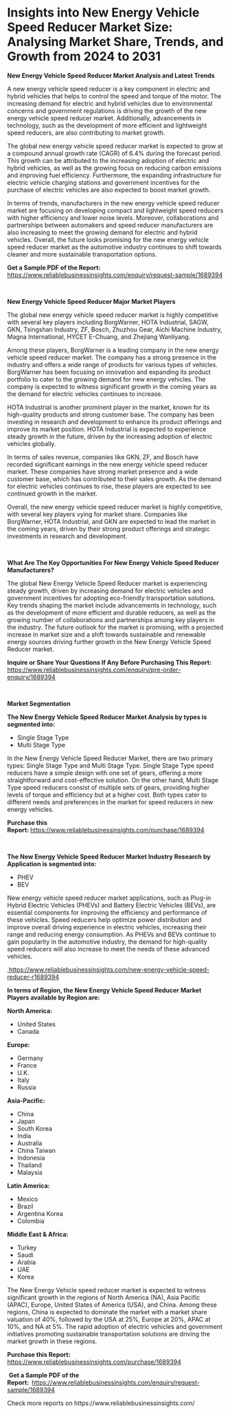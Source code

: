 <p><h1>Insights into New Energy Vehicle Speed Reducer Market Size: Analysing Market Share, Trends, and Growth from 2024 to 2031</h1></p><p><strong>New Energy Vehicle Speed Reducer Market Analysis and Latest Trends</strong></p>
<p><p>A new energy vehicle speed reducer is a key component in electric and hybrid vehicles that helps to control the speed and torque of the motor. The increasing demand for electric and hybrid vehicles due to environmental concerns and government regulations is driving the growth of the new energy vehicle speed reducer market. Additionally, advancements in technology, such as the development of more efficient and lightweight speed reducers, are also contributing to market growth.</p><p>The global new energy vehicle speed reducer market is expected to grow at a compound annual growth rate (CAGR) of 6.4% during the forecast period. This growth can be attributed to the increasing adoption of electric and hybrid vehicles, as well as the growing focus on reducing carbon emissions and improving fuel efficiency. Furthermore, the expanding infrastructure for electric vehicle charging stations and government incentives for the purchase of electric vehicles are also expected to boost market growth.</p><p>In terms of trends, manufacturers in the new energy vehicle speed reducer market are focusing on developing compact and lightweight speed reducers with higher efficiency and lower noise levels. Moreover, collaborations and partnerships between automakers and speed reducer manufacturers are also increasing to meet the growing demand for electric and hybrid vehicles. Overall, the future looks promising for the new energy vehicle speed reducer market as the automotive industry continues to shift towards cleaner and more sustainable transportation options.</p></p>
<p><strong>Get a Sample PDF of the Report:&nbsp;</strong> <a href="https://www.reliablebusinessinsights.com/enquiry/request-sample/1689394">https://www.reliablebusinessinsights.com/enquiry/request-sample/1689394</a></p>
<p>&nbsp;</p>
<p><strong>New Energy Vehicle Speed Reducer Major Market Players</strong></p>
<p><p>The global new energy vehicle speed reducer market is highly competitive with several key players including BorgWarner, HOTA Industrial, SAGW, GKN, Tsingshan Industry, ZF, Bosch, Zhuzhou Gear, Aichi Machine Industry, Magna International, HYCET E-Chuang, and Zhejiang Wanliyang.</p><p>Among these players, BorgWarner is a leading company in the new energy vehicle speed reducer market. The company has a strong presence in the industry and offers a wide range of products for various types of vehicles. BorgWarner has been focusing on innovation and expanding its product portfolio to cater to the growing demand for new energy vehicles. The company is expected to witness significant growth in the coming years as the demand for electric vehicles continues to increase.</p><p>HOTA Industrial is another prominent player in the market, known for its high-quality products and strong customer base. The company has been investing in research and development to enhance its product offerings and improve its market position. HOTA Industrial is expected to experience steady growth in the future, driven by the increasing adoption of electric vehicles globally.</p><p>In terms of sales revenue, companies like GKN, ZF, and Bosch have recorded significant earnings in the new energy vehicle speed reducer market. These companies have strong market presence and a wide customer base, which has contributed to their sales growth. As the demand for electric vehicles continues to rise, these players are expected to see continued growth in the market.</p><p>Overall, the new energy vehicle speed reducer market is highly competitive, with several key players vying for market share. Companies like BorgWarner, HOTA Industrial, and GKN are expected to lead the market in the coming years, driven by their strong product offerings and strategic investments in research and development.</p></p>
<p>&nbsp;</p>
<p><strong>What Are The Key Opportunities For New Energy Vehicle Speed Reducer Manufacturers?</strong></p>
<p><p>The global New Energy Vehicle Speed Reducer market is experiencing steady growth, driven by increasing demand for electric vehicles and government incentives for adopting eco-friendly transportation solutions. Key trends shaping the market include advancements in technology, such as the development of more efficient and durable reducers, as well as the growing number of collaborations and partnerships among key players in the industry. The future outlook for the market is promising, with a projected increase in market size and a shift towards sustainable and renewable energy sources driving further growth in the New Energy Vehicle Speed Reducer market.</p></p>
<p><strong>Inquire or Share Your Questions If Any Before Purchasing This Report:</strong> <a href="https://www.reliablebusinessinsights.com/enquiry/pre-order-enquiry/1689394">https://www.reliablebusinessinsights.com/enquiry/pre-order-enquiry/1689394</a></p>
<p>&nbsp;</p>
<p><strong>Market Segmentation</strong></p>
<p><strong>The New Energy Vehicle Speed Reducer Market Analysis by types is segmented into:</strong></p>
<p><ul><li>Single Stage Type</li><li>Multi Stage Type</li></ul></p>
<p><p>In the New Energy Vehicle Speed Reducer Market, there are two primary types: Single Stage Type and Multi Stage Type. Single Stage Type speed reducers have a simple design with one set of gears, offering a more straightforward and cost-effective solution. On the other hand, Multi Stage Type speed reducers consist of multiple sets of gears, providing higher levels of torque and efficiency but at a higher cost. Both types cater to different needs and preferences in the market for speed reducers in new energy vehicles.</p></p>
<p><strong>Purchase this Report:&nbsp;</strong><a href="https://www.reliablebusinessinsights.com/purchase/1689394">https://www.reliablebusinessinsights.com/purchase/1689394</a></p>
<p>&nbsp;</p>
<p><strong>The New Energy Vehicle Speed Reducer Market Industry Research by Application is segmented into:</strong></p>
<p><ul><li>PHEV</li><li>BEV</li></ul></p>
<p><p>New energy vehicle speed reducer market applications, such as Plug-in Hybrid Electric Vehicles (PHEVs) and Battery Electric Vehicles (BEVs), are essential components for improving the efficiency and performance of these vehicles. Speed reducers help optimize power distribution and improve overall driving experience in electric vehicles, increasing their range and reducing energy consumption. As PHEVs and BEVs continue to gain popularity in the automotive industry, the demand for high-quality speed reducers will also increase to meet the needs of these advanced vehicles.</p></p>
<p><a href="https://www.reliablebusinessinsights.com/new-energy-vehicle-speed-reducer-r1689394">&nbsp;https://www.reliablebusinessinsights.com/new-energy-vehicle-speed-reducer-r1689394</a></p>
<p><strong>In terms of Region, the New Energy Vehicle Speed Reducer Market Players available by Region are:</strong></p>
<p>
    <p> <strong> North America: </strong>
        <ul>
            <li>United States</li>
            <li>Canada</li>
        </ul>
        </p> 
    <p> <strong> Europe: </strong>
        <ul>
            <li>Germany</li>
            <li>France</li>
            <li>U.K.</li>
            <li>Italy</li>
            <li>Russia</li>
        </ul>
        </p> 
    <p> <strong> Asia-Pacific: </strong>
        <ul>
            <li>China</li>
            <li>Japan</li>
            <li>South Korea</li>
            <li>India</li>
            <li>Australia</li>
            <li>China Taiwan</li>
            <li>Indonesia</li>
            <li>Thailand</li>
            <li>Malaysia</li>
        </ul>
        </p> 
    <p> <strong> Latin America: </strong>
        <ul>
            <li>Mexico</li>
            <li>Brazil</li>
            <li>Argentina Korea</li>
            <li>Colombia</li>
        </ul>
        </p> 
    <p> <strong> Middle East & Africa: </strong>
        <ul>
            <li>Turkey</li>
            <li>Saudi</li>
            <li>Arabia</li>
            <li>UAE</li>
            <li>Korea</li>
        </ul>
    </p>
    </p>
<p><p>The New Energy Vehicle speed reducer market is expected to witness significant growth in the regions of North America (NA), Asia Pacific (APAC), Europe, United States of America (USA), and China. Among these regions, China is expected to dominate the market with a market share valuation of 40%, followed by the USA at 25%, Europe at 20%, APAC at 10%, and NA at 5%. The rapid adoption of electric vehicles and government initiatives promoting sustainable transportation solutions are driving the market growth in these regions.</p></p>
<p><strong>Purchase this Report: </strong><a href="https://www.reliablebusinessinsights.com/purchase/1689394">https://www.reliablebusinessinsights.com/purchase/1689394</a></p>
<p>&nbsp;<strong>Get a Sample PDF of the Report:&nbsp;&nbsp;</strong><a href="https://www.reliablebusinessinsights.com/enquiry/request-sample/1689394">https://www.reliablebusinessinsights.com/enquiry/request-sample/1689394</a></p>
<p><strong></strong></p>
<p>Check more reports on https://www.reliablebusinessinsights.com/</p>